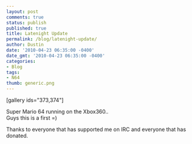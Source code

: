 ```yaml
---
layout: post
comments: true
status: publish
published: true
title: Latenight Update
permalink: /blog/latenight-update/
author: Dustin
date: '2010-04-23 06:35:00 -0400'
date_gmt: '2010-04-23 06:35:00 -0400'
categories:
- Blog
tags:
- N64
thumb: generic.png
---
```

[gallery ids="373,374"]

Super Mario 64 running on the Xbox360..  
Guys this is a first =)

Thanks to everyone that has supported me on IRC and everyone that has donated.
